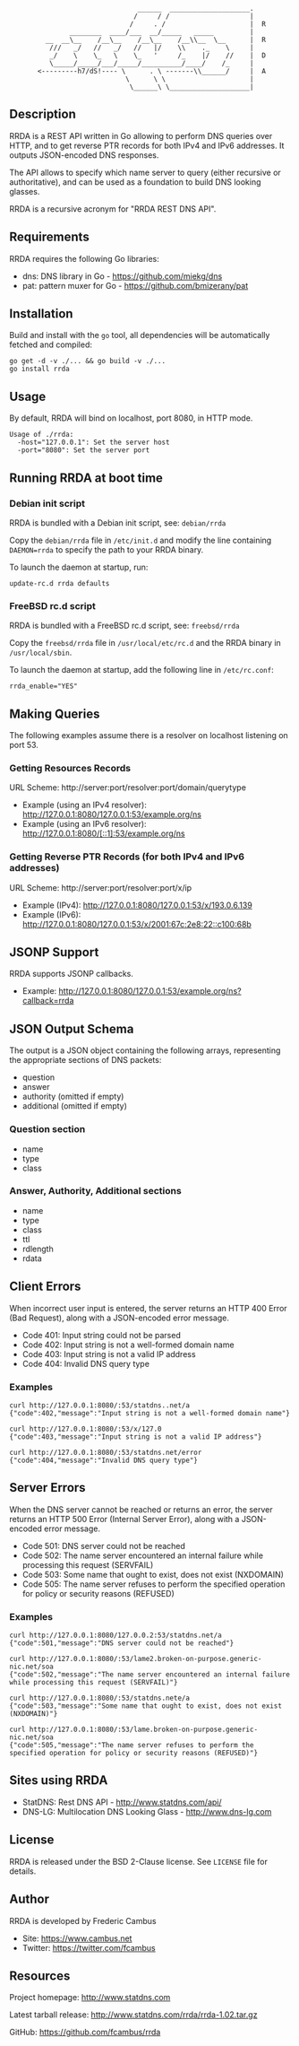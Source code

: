                                     ______  ____________________.
                                   /     / /                    |
                                  /     . /                     |  R
                   ________  ____/___  __/_____   _____         |
             __  __\__    /__\__    /__\__    /__\\__  \__      |  R
              ///   _/   //   _/   //   |/    \\    ._    \     |
              _/    \    \_   \    \_   '     /_    |/    //    |  D
              \_____/_____/___/_____/__________/____/    /_     |
           <---------h7/dS!---- \      . \ -------\\______/     |  A
                                 \      \ \                     |
                                  \______\ \____________________|

## Description

RRDA is a REST API written in Go allowing to perform DNS queries over HTTP,
and to get reverse PTR records for both IPv4 and IPv6 addresses. It outputs
JSON-encoded DNS responses.

The API allows to specify which name server to query (either recursive or
authoritative), and can be used as a foundation to build DNS looking glasses.

RRDA is a recursive acronym for "RRDA REST DNS API".

## Requirements

RRDA requires the following Go libraries:

- dns: DNS library in Go - https://github.com/miekg/dns
- pat: pattern muxer for Go - https://github.com/bmizerany/pat

## Installation

Build and install with the `go` tool, all dependencies will be automatically
fetched and compiled:

	go get -d -v ./... && go build -v ./...
	go install rrda

## Usage

By default, RRDA will bind on localhost, port 8080, in HTTP mode.

	Usage of ./rrda:
	  -host="127.0.0.1": Set the server host
	  -port="8080": Set the server port

## Running RRDA at boot time

### Debian init script

RRDA is bundled with a Debian init script, see: `debian/rrda`

Copy the `debian/rrda` file in `/etc/init.d` and modify the line containing
`DAEMON=rrda` to specify the path to your RRDA binary.

To launch the daemon at startup, run:

	update-rc.d rrda defaults

### FreeBSD rc.d script 

RRDA is bundled with a FreeBSD rc.d script, see: `freebsd/rrda`

Copy the `freebsd/rrda` file in `/usr/local/etc/rc.d` and the RRDA binary in
`/usr/local/sbin`.

To launch the daemon at startup, add the following line in `/etc/rc.conf`:

	rrda_enable="YES"

## Making Queries

The following examples assume there is a resolver on localhost listening on port 53.

### Getting Resources Records

URL Scheme: http://server:port/resolver:port/domain/querytype

- Example (using an IPv4 resolver): http://127.0.0.1:8080/127.0.0.1:53/example.org/ns
- Example (using an IPv6 resolver): http://127.0.0.1:8080/[::1]:53/example.org/ns

### Getting Reverse PTR Records (for both IPv4 and IPv6 addresses)

URL Scheme: http://server:port/resolver:port/x/ip

- Example (IPv4): http://127.0.0.1:8080/127.0.0.1:53/x/193.0.6.139
- Example (IPv6): http://127.0.0.1:8080/127.0.0.1:53/x/2001:67c:2e8:22::c100:68b

## JSONP Support

RRDA supports JSONP callbacks.

- Example: http://127.0.0.1:8080/127.0.0.1:53/example.org/ns?callback=rrda

## JSON Output Schema

The output is a JSON object containing the following arrays, representing the
appropriate sections of DNS packets:

- question
- answer
- authority (omitted if empty)
- additional (omitted if empty)

### Question section

- name
- type
- class

### Answer, Authority, Additional sections

- name
- type
- class
- ttl
- rdlength
- rdata

## Client Errors

When incorrect user input is entered, the server returns an HTTP 400 Error
(Bad Request), along with a JSON-encoded error message.

- Code 401: Input string could not be parsed
- Code 402: Input string is not a well-formed domain name
- Code 403: Input string is not a valid IP address
- Code 404: Invalid DNS query type

### Examples

	curl http://127.0.0.1:8080/:53/statdns..net/a
	{"code":402,"message":"Input string is not a well-formed domain name"}
 
	curl http://127.0.0.1:8080/:53/x/127.0
	{"code":403,"message":"Input string is not a valid IP address"}

	curl http://127.0.0.1:8080/:53/statdns.net/error
	{"code":404,"message":"Invalid DNS query type"}

## Server Errors

When the DNS server cannot be reached or returns an error, the server returns
an HTTP 500 Error (Internal Server Error), along with a JSON-encoded error
message.

- Code 501: DNS server could not be reached
- Code 502: The name server encountered an internal failure while processing this request (SERVFAIL)
- Code 503: Some name that ought to exist, does not exist (NXDOMAIN)
- Code 505: The name server refuses to perform the specified operation for policy or security reasons (REFUSED)

### Examples

	curl http://127.0.0.1:8080/127.0.0.2:53/statdns.net/a
	{"code":501,"message":"DNS server could not be reached"}

	curl http://127.0.0.1:8080/:53/lame2.broken-on-purpose.generic-nic.net/soa
	{"code":502,"message":"The name server encountered an internal failure while processing this request (SERVFAIL)"}

	curl http://127.0.0.1:8080/:53/statdns.nete/a
	{"code":503,"message":"Some name that ought to exist, does not exist (NXDOMAIN)"}

	curl http://127.0.0.1:8080/:53/lame.broken-on-purpose.generic-nic.net/soa
	{"code":505,"message":"The name server refuses to perform the specified operation for policy or security reasons (REFUSED)"}

## Sites using RRDA

- StatDNS: Rest DNS API - http://www.statdns.com/api/
- DNS-LG: Multilocation DNS Looking Glass - http://www.dns-lg.com

## License

RRDA is released under the BSD 2-Clause license. See `LICENSE` file for details.

## Author

RRDA is developed by Frederic Cambus

- Site: https://www.cambus.net
- Twitter: https://twitter.com/fcambus

## Resources

Project homepage: http://www.statdns.com

Latest tarball release: http://www.statdns.com/rrda/rrda-1.02.tar.gz

GitHub: https://github.com/fcambus/rrda

